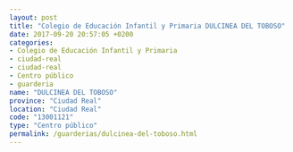 ```yaml
---
layout: post
title: "Colegio de Educación Infantil y Primaria DULCINEA DEL TOBOSO"
date: 2017-09-20 20:57:05 +0200
categories:
- Colegio de Educación Infantil y Primaria
- ciudad-real
- ciudad-real
- Centro público
- guarderia
name: "DULCINEA DEL TOBOSO"
province: "Ciudad Real"
location: "Ciudad Real"
code: "13001121"
type: "Centro público"
permalink: /guarderias/dulcinea-del-toboso.html
---
```

